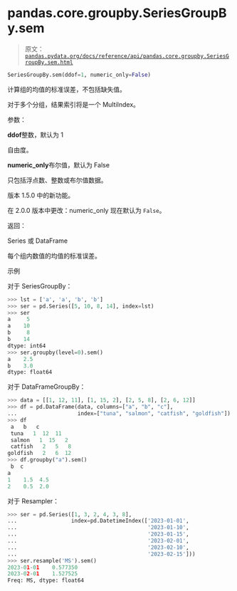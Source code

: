 # pandas.core.groupby.SeriesGroupBy.sem

> 原文：[`pandas.pydata.org/docs/reference/api/pandas.core.groupby.SeriesGroupBy.sem.html`](https://pandas.pydata.org/docs/reference/api/pandas.core.groupby.SeriesGroupBy.sem.html)

```py
SeriesGroupBy.sem(ddof=1, numeric_only=False)
```

计算组的均值的标准误差，不包括缺失值。

对于多个分组，结果索引将是一个 MultiIndex。

参数：

**ddof**整数，默认为 1

自由度。

**numeric_only**布尔值，默认为 False

只包括浮点数、整数或布尔值数据。

版本 1.5.0 中的新功能。

在 2.0.0 版本中更改：numeric_only 现在默认为 `False`。

返回：

Series 或 DataFrame

每个组内数值的均值的标准误差。

示例

对于 SeriesGroupBy：

```py
>>> lst = ['a', 'a', 'b', 'b']
>>> ser = pd.Series([5, 10, 8, 14], index=lst)
>>> ser
a     5
a    10
b     8
b    14
dtype: int64
>>> ser.groupby(level=0).sem()
a    2.5
b    3.0
dtype: float64 
```

对于 DataFrameGroupBy：

```py
>>> data = [[1, 12, 11], [1, 15, 2], [2, 5, 8], [2, 6, 12]]
>>> df = pd.DataFrame(data, columns=["a", "b", "c"],
...                   index=["tuna", "salmon", "catfish", "goldfish"])
>>> df
 a   b   c
 tuna   1  12  11
 salmon   1  15   2
 catfish   2   5   8
goldfish   2   6  12
>>> df.groupby("a").sem()
 b  c
a
1    1.5  4.5
2    0.5  2.0 
```

对于 Resampler：

```py
>>> ser = pd.Series([1, 3, 2, 4, 3, 8],
...                 index=pd.DatetimeIndex(['2023-01-01',
...                                         '2023-01-10',
...                                         '2023-01-15',
...                                         '2023-02-01',
...                                         '2023-02-10',
...                                         '2023-02-15']))
>>> ser.resample('MS').sem()
2023-01-01    0.577350
2023-02-01    1.527525
Freq: MS, dtype: float64 
```

